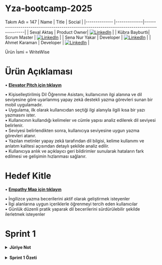# Yza-bootcamp-2025
Takım Adı = 147
| Name           | Title        | Social                                                                                       |
|--------------  |--------------|----------------------------------------------------------------------------------------------|
| Seval Aktaş    | Product Owner| [![LinkedIn](https://cdn-icons-png.flaticon.com/24/174/174857.png)](https://www.linkedin.com/in/seval-aktas-a488542a0?utm_source=share&utm_campaign=share_via&utm_content=profile&utm_medium=android_app) |
| Kübra Bayburtlı| Scrum Master | [![LinkedIn](https://cdn-icons-png.flaticon.com/24/174/174857.png)](https://www.linkedin.com/in/kubra-bayburtli) |
| Sena Nur Yakar | Developer    | [![LinkedIn](https://cdn-icons-png.flaticon.com/24/174/174857.png)](https://www.linkedin.com/in/sena-nur-yakar) |
| Ahmet Karaman  | Developer    | [![LinkedIn](https://cdn-icons-png.flaticon.com/24/174/174857.png)](https://www.linkedin.com/in/ahmettkaramann?utm_source=share&utm_campaign=share_via&utm_content=profile&utm_medium=ios_app) |

Ürün İsmi = WriteWise

  # Ürün Açıklaması

  • **[Elevator Pitch için tıklayın](./genel_dosyalar/Elevator_Pıtch.pdf)**  
  
  • Kişiselleştirilmiş Dil Öğrenme Asistanı, kullanıcının ilgi alanına ve dil seviyesine göre uyarlanmış yapay zekâ destekli yazma görevleri sunan bir mobil uygulamadır.  
  • Uygulama, ilk olarak kullanıcıdan seçtiği ilgi alanıyla ilgili kısa bir yazı yazmasını ister.  
  • Kullanıcının kullandığı kelimeler ve cümle yapısı analiz edilerek dil seviyesi belirlenir.  
  • Seviyesi belirlendikten sonra, kullanıcıya seviyesine uygun yazma görevleri atanır.  
  • Yazılan metinler yapay zekâ tarafından dil bilgisi, kelime kullanımı ve anlatım kalitesi açısından detaylı şekilde analiz edilir.  
  • Kullanıcıya anlık ve açıklayıcı geri bildirimler sunularak hataların fark edilmesi ve gelişimin hızlanması sağlanır.



# Hedef Kitle
• **[Empathy Map için tıklayın](./genel_dosyalar/Empathy_map.pdf)**

• İngilizce yazma becerilerini aktif olarak geliştirmek isteyenler  
• İlgi alanlarına uygun içeriklerle öğrenmeyi tercih eden kullanıcılar  
• Günlük düzenli pratik yaparak dil becerilerini sürdürülebilir şekilde ilerletmek isteyenler



# Sprint 1  

<details>
  <summary><strong>Jüriye Not</strong></summary>
  <p>
    Sprint 1 döneminde proje fikrimizi değiştirmek zorunda kaldık. Bu süreçte sınav haftasının da etkisiyle aktif geliştirme yapamadık.
    Ancak yeni proje fikrimizi netleştirdik ve Sprint 2’ye geçiş için gerekli hazırlıkları tamamladık. Takımca motiveyiz ve önümüzdeki sprintte çalışmaları hızlandırmayı planlıyoruz.
    Anlayışınız için teşekkür ederiz.
  </p>
</details>

<br/>

<details>
  <summary><strong>Sprint 1 Özeti</strong></summary>

- Proje fikrimizde değişiklik yapıldı.  
- Yeni proje fikri üzerinde takım olarak mutabık kalındı ve ana hatları netleştirildi.  
- Takım rolleri belirlendi ve görev dağılımı yapıldı.  
- Bir sonraki sprintte ürün backlog’u oluşturulacak ve ilk MVP adımları atılacaktır.[Sprint-1 Daily Scrum](https://imgur.com/a/TzvYnes)





#### Sprint Review
Proje fikri kişiselleştirilmiş dil öğrenme asistanı olarak netleşmiştir.

Takım üyelerinin rolleri (frontend geliştirici, backend geliştirici, proje yöneticisi) belirlenmiştir.

Gerekli teknik altyapı çalışmaları tamamlanmıştır:

-Figma tasarım çalışmaları

-Backend mimari planlaması

Proje yol haritası oluşturulmuştur.

İlk kullanıcı arayüzü prototipi hazırlanmıştır.

Temel işlevlerin tasarımına başlanmıştır.

Takım içi iletişim ve görev dağılımı etkin şekilde yürütülmüştür.



#### Sprint Retrospective
- Yeni proje fikrinde fikir birliği sağlandı ve belirsizlik giderildi.  
- Zaman yönetimi sprint boyunca yeterince verimli değildi.  
- Takım içi iletişim ve koordinasyonu geliştirmek adına önümüzdeki sprintte daha yapılandırılmış bir işleyiş hedeflenmektedir.

</details>
